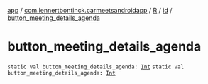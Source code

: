 [app](../../../index.md) / [com.lennertbontinck.carmeetsandroidapp](../../index.md) / [R](../index.md) / [id](index.md) / [button_meeting_details_agenda](./button_meeting_details_agenda.md)

# button_meeting_details_agenda

`static val button_meeting_details_agenda: `[`Int`](https://kotlinlang.org/api/latest/jvm/stdlib/kotlin/-int/index.html)
`static val button_meeting_details_agenda: `[`Int`](https://kotlinlang.org/api/latest/jvm/stdlib/kotlin/-int/index.html)